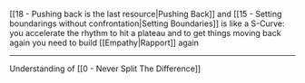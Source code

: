 [[18 - Pushing back is the last resource|Pushing Back]] and [[15 - Setting boundarings without confrontation|Setting Boundaries]] is like a S-Curve: you accelerate the rhythm to hit a plateau and to get things moving back again you need to build [[Empathy|Rapport]] again

---

Understanding of [[0 - Never Split The Difference]]
